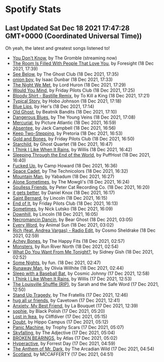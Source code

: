 
# Spotify Stats
## Last Updated Sat Dec 18 2021 17:47:28 GMT+0000 (Coordinated Universal Time))

Oh yeah, the latest and greatest songs listened to!

- [You Don't Know](https://www.last.fm/music/The+Gromble/_/You+Don%27t+Know), by The Gromble (streaming now)
- [The Room Is Filled With People That Love You](https://www.last.fm/music/Foresight/_/The+Room+Is+Filled+With+People+That+Love+You), by Foresight (18 Dec 2021, 17:39)
- [See Below](https://www.last.fm/music/The+Ghost+Club/_/See+Below), by The Ghost Club (18 Dec 2021, 17:35)
- [onion boy](https://www.last.fm/music/Isaac+Dunbar/_/onion+boy), by Isaac Dunbar (18 Dec 2021, 17:33)
- [The Night We Met](https://www.last.fm/music/Lord+Huron/_/The+Night+We+Met), by Lord Huron (18 Dec 2021, 17:29)
- [Would You Mind](https://www.last.fm/music/Friday+Pilots+Club/_/Would+You+Mind), by Friday Pilots Club (18 Dec 2021, 17:25)
- [Bloody Shirt - Bastille Remix](https://www.last.fm/music/To+Kill+a+King/_/Bloody+Shirt+-+Bastille+Remix), by To Kill a King (18 Dec 2021, 17:21)
- [Typical Story](https://www.last.fm/music/Hobo+Johnson/_/Typical+Story), by Hobo Johnson (18 Dec 2021, 17:18)
- [Blue Lips](https://www.last.fm/music/Her%27s/_/Blue+Lips), by Her's (18 Dec 2021, 17:14)
- [Old Ghost](https://www.last.fm/music/Beatnik+Bandits/_/Old+Ghost), by Beatnik Bandits (18 Dec 2021, 17:10)
- [Dangerous Blues](https://www.last.fm/music/The+Young+Veins/_/Dangerous+Blues), by The Young Veins (18 Dec 2021, 17:08)
- [Mercurial](https://www.last.fm/music/Picture+Atlantic/_/Mercurial), by Picture Atlantic (18 Dec 2021, 16:59)
- [Absentee](https://www.last.fm/music/Jack+Campbell/_/Absentee), by Jack Campbell (18 Dec 2021, 16:56)
- [Keep Two-Stepping](https://www.last.fm/music/Pretoria/_/Keep+Two-Stepping), by Pretoria (18 Dec 2021, 16:53)
- [Gold and Bones](https://www.last.fm/music/Friday+Pilots+Club/_/Gold+and+Bones), by Friday Pilots Club (18 Dec 2021, 16:50)
- [Starchild](https://www.last.fm/music/Ghost+Quartet/_/Starchild), by Ghost Quartet (18 Dec 2021, 16:47)
- [I Think I Like When It Rains](https://www.last.fm/music/Willis/_/I+Think+I+Like+When+It+Rains), by Willis (18 Dec 2021, 16:42)
- [Sleeping Through the End of the World](https://www.last.fm/music/PuffHost/_/Sleeping+Through+the+End+of+the+World), by PuffHost (18 Dec 2021, 16:40)
- [Fucked Up](https://www.last.fm/music/Camp+Howard/_/Fucked+Up), by Camp Howard (18 Dec 2021, 16:36)
- [Space Cadet](https://www.last.fm/music/The+Technicolors/_/Space+Cadet), by The Technicolors (18 Dec 2021, 16:32)
- [Mountain Man](https://www.last.fm/music/Yabadum/_/Mountain+Man), by Yabadum (18 Dec 2021, 16:27)
- [Alone Sometimes](https://www.last.fm/music/The+Mowgli%27s/_/Alone+Sometimes), by The Mowgli's (18 Dec 2021, 16:24)
- [Soulless Friends](https://www.last.fm/music/Peter+Cat+Recording+Co./_/Soulless+Friends), by Peter Cat Recording Co. (18 Dec 2021, 16:20)
- [it gets better](https://www.last.fm/music/Daniel+Knox/_/it+gets+better), by Daniel Knox (18 Dec 2021, 16:17)
- [Saint Bernard](https://www.last.fm/music/Lincoln/_/Saint+Bernard), by Lincoln (18 Dec 2021, 16:15)
- [End of It](https://www.last.fm/music/Friday+Pilots+Club/_/End+of+It), by Friday Pilots Club (18 Dec 2021, 16:13)
- [Sometimes](https://www.last.fm/music/Nick+Lutsko/_/Sometimes), by Nick Lutsko (18 Dec 2021, 16:09)
- [Downhill](https://www.last.fm/music/Lincoln/_/Downhill), by Lincoln (18 Dec 2021, 16:05)
- [Necromancin Dancin](https://www.last.fm/music/Bear+Ghost/_/Necromancin+Dancin), by Bear Ghost (18 Dec 2021, 03:05)
- [Every Word](https://www.last.fm/music/Animal+Sun/_/Every+Word), by Animal Sun (18 Dec 2021, 03:02)
- [Rich (feat. Andrea Vargas) - Radio Edit](https://www.last.fm/music/Cosmo+Sheldrake/_/Rich+(feat.+Andrea+Vargas)+-+Radio+Edit), by Cosmo Sheldrake (18 Dec 2021, 02:59)
- [Achey Bones](https://www.last.fm/music/The+Happy+Fits/_/Achey+Bones), by The Happy Fits (18 Dec 2021, 02:57)
- [Monsters](https://www.last.fm/music/Run+River+North/_/Monsters), by Run River North (18 Dec 2021, 02:54)
- [What Do You Want From Me Tonight?](https://www.last.fm/music/Sidney+Gish/_/What+Do+You+Want+From+Me+Tonight%3F), by Sidney Gish (18 Dec 2021, 02:52)
- [Some Nights](https://www.last.fm/music/fun./_/Some+Nights), by fun. (18 Dec 2021, 02:47)
- [Runaway Man](https://www.last.fm/music/Olivia+Willhite/_/Runaway+Man), by Olivia Willhite (18 Dec 2021, 02:44)
- [Sleep with a Baseball Bat](https://www.last.fm/music/Cosmic+Johnny/_/Sleep+with+a+Baseball+Bat), by Cosmic Johnny (17 Dec 2021, 12:58)
- [I Think I Like When It Rains](https://www.last.fm/music/Willis/_/I+Think+I+Like+When+It+Rains), by Willis (17 Dec 2021, 12:53)
- [The Louisville Shuffle (RIP)](https://www.last.fm/music/Sarah+and+the+Safe+Word/_/The+Louisville+Shuffle+(RIP)), by Sarah and the Safe Word (17 Dec 2021, 12:50)
- [Stand Up Tragedy](https://www.last.fm/music/The+Fratellis/_/Stand+Up+Tragedy), by The Fratellis (17 Dec 2021, 12:46)
- [hug all ur friends](https://www.last.fm/music/Cavetown/_/hug+all+ur+friends), by Cavetown (17 Dec 2021, 12:41)
- [Anxiety, My Best Friend](https://www.last.fm/music/La+Bouquet/_/Anxiety,+My+Best+Friend), by La Bouquet (17 Dec 2021, 12:39)
- [sophie](https://www.last.fm/music/Black+Polish/_/sophie), by Black Polish (17 Dec 2021, 05:20)
- [Lost in Ikea](https://www.last.fm/music/Cliffdiver/_/Lost+in+Ikea), by Cliffdiver (17 Dec 2021, 05:15)
- [Doubt](https://www.last.fm/music/Hippo+Campus/_/Doubt), by Hippo Campus (17 Dec 2021, 05:12)
- [Panic Machine](https://www.last.fm/music/Trophy+Scars/_/Panic+Machine), by Trophy Scars (17 Dec 2021, 05:07)
- [Skyfalling](https://www.last.fm/music/The+Adjective/_/Skyfalling), by The Adjective (17 Dec 2021, 05:04)
- [BROKEN BEARINGS](https://www.last.fm/music/Atlas/_/BROKEN+BEARINGS), by Atlas (17 Dec 2021, 05:02)
- [Hyperactive](https://www.last.fm/music/Forrest+Day/_/Hyperactive), by Forrest Day (17 Dec 2021, 04:59)
- [The Anthem of Mr. Dark](https://www.last.fm/music/The+Arcadian+Wild/_/The+Anthem+of+Mr.+Dark), by The Arcadian Wild (17 Dec 2021, 04:54)
- [Scotland](https://www.last.fm/music/MCCAFFERTY/_/Scotland), by MCCAFFERTY (17 Dec 2021, 04:51)
